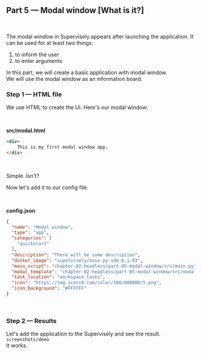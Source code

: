
<div align="left" markdown>

## **Part 5 — Modal window [What is it?]**  
<br/>
</div>  

The modal window in Supervisely appears after launching the application. It can be used for at least two things:

1. to inform the user  
2. to enter arguments

In this part, we will create a basic application with modal window.  
We will use the modal window as an information board.


### Step 1 — HTML file

We use HTML to create the UI.
Here's our modal window:


<br/>  

**src/modal.html**  
```HTML
<div>
    This is my first modal window app.
</div>
```
<br/>

Simple. Isn't?

Now let's add it to our config file:

<br/>  

**config.json**  
```json
{
  "name": "Modal window",
  "type": "app",
  "categories": [
    "quickstart"
  ],
  "description": "There will be some description",
  "docker_image": "supervisely/base-py-sdk:6.1.93",
  "main_script": "chapter-02-headless/part-05-modal-window/src/main.py",
  "modal_template": "chapter-02-headless/part-05-modal-window/src/modal.html",
  "task_location": "workspace_tasks",
  "icon": "https://img.icons8.com/color/100/000000/5.png",
  "icon_background": "#FFFFFF"
}

```
<br/>


### Step 2 — Results

Let's add the application to the Supervisely and see the result.
`screenshots/demo`  
It works.
